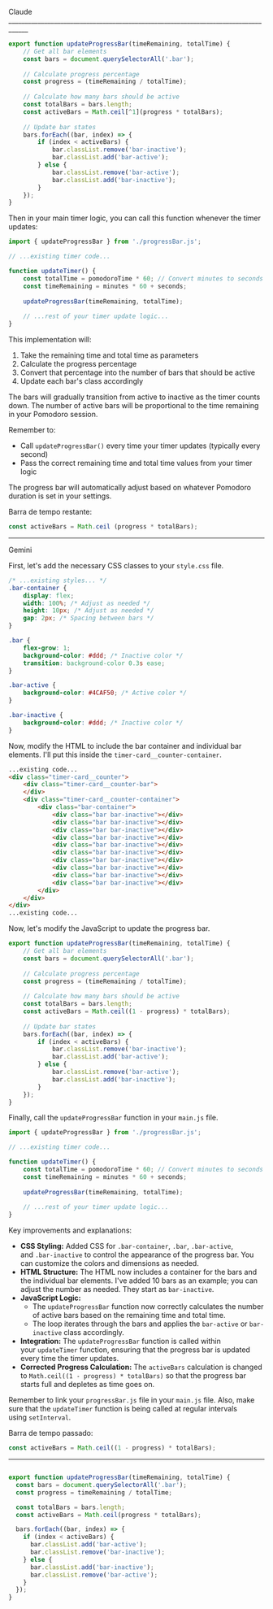 Claude ____________________________________________________________________________________
```javascript
export function updateProgressBar(timeRemaining, totalTime) {
    // Get all bar elements
    const bars = document.querySelectorAll('.bar');
    
    // Calculate progress percentage
    const progress = (timeRemaining / totalTime);
    
    // Calculate how many bars should be active
    const totalBars = bars.length;
    const activeBars = Math.ceil[^1](progress * totalBars);
    
    // Update bar states
    bars.forEach((bar, index) => {
        if (index < activeBars) {
            bar.classList.remove('bar-inactive');
            bar.classList.add('bar-active');
        } else {
            bar.classList.remove('bar-active');
            bar.classList.add('bar-inactive');
        }
    });
}

```

Then in your main timer logic, you can call this function whenever the timer updates:

```javascript
import { updateProgressBar } from './progressBar.js';

// ...existing timer code...

function updateTimer() {
    const totalTime = pomodoroTime * 60; // Convert minutes to seconds
    const timeRemaining = minutes * 60 + seconds;
    
    updateProgressBar(timeRemaining, totalTime);
    
    // ...rest of your timer update logic...
}
```

This implementation will:

1. Take the remaining time and total time as parameters
2. Calculate the progress percentage
3. Convert that percentage into the number of bars that should be active
4. Update each bar's class accordingly

The bars will gradually transition from active to inactive as the timer counts down. The number of active bars will be proportional to the time remaining in your Pomodoro session.

Remember to:

- Call `updateProgressBar()` every time your timer updates (typically every second)
- Pass the correct remaining time and total time values from your timer logic

The progress bar will automatically adjust based on whatever Pomodoro duration is set in your settings.

Barra de tempo restante:
```javascript
const activeBars = Math.ceil (progress * totalBars);
```


[^1]: arredonda pra cima, garantindo que pelo menos uma barra acenda enquanto ainda resta tempo.

---


Gemini

First, let's add the necessary CSS classes to your `style.css` file.
```css
/* ...existing styles... */
.bar-container {
    display: flex;
    width: 100%; /* Adjust as needed */
    height: 10px; /* Adjust as needed */
    gap: 2px; /* Spacing between bars */
}

.bar {
    flex-grow: 1;
    background-color: #ddd; /* Inactive color */
    transition: background-color 0.3s ease;
}

.bar-active {
    background-color: #4CAF50; /* Active color */
}

.bar-inactive {
    background-color: #ddd; /* Inactive color */
}
```


Now, modify the HTML to include the bar container and individual bar elements. I'll put this inside the `timer-card__counter-container`.

```html
...existing code...
<div class="timer-card__counter">
    <div class="timer-card__counter-bar">
    </div>
    <div class="timer-card__counter-container">
        <div class="bar-container">
            <div class="bar bar-inactive"></div>
            <div class="bar bar-inactive"></div>
            <div class="bar bar-inactive"></div>
            <div class="bar bar-inactive"></div>
            <div class="bar bar-inactive"></div>
            <div class="bar bar-inactive"></div>
            <div class="bar bar-inactive"></div>
            <div class="bar bar-inactive"></div>
            <div class="bar bar-inactive"></div>
            <div class="bar bar-inactive"></div>
        </div>
    </div>
</div>
...existing code...
```

Now, let's modify the JavaScript to update the progress bar.
```javascript
export function updateProgressBar(timeRemaining, totalTime) {
    // Get all bar elements
    const bars = document.querySelectorAll('.bar');
    
    // Calculate progress percentage
    const progress = (timeRemaining / totalTime);
    
    // Calculate how many bars should be active
    const totalBars = bars.length;
    const activeBars = Math.ceil((1 - progress) * totalBars);
    
    // Update bar states
    bars.forEach((bar, index) => {
        if (index < activeBars) {
            bar.classList.remove('bar-inactive');
            bar.classList.add('bar-active');
        } else {
            bar.classList.remove('bar-active');
            bar.classList.add('bar-inactive');
        }
    });
}
```

Finally, call the `updateProgressBar` function in your `main.js` file.
```javascript
import { updateProgressBar } from './progressBar.js';

// ...existing timer code...

function updateTimer() {
    const totalTime = pomodoroTime * 60; // Convert minutes to seconds
    const timeRemaining = minutes * 60 + seconds;
    
    updateProgressBar(timeRemaining, totalTime);
    
    // ...rest of your timer update logic...
}
```

Key improvements and explanations:

- **CSS Styling:** Added CSS for `.bar-container`, `.bar`, `.bar-active`, and `.bar-inactive` to control the appearance of the progress bar. You can customize the colors and dimensions as needed.
- **HTML Structure:** The HTML now includes a container for the bars and the individual bar elements. I've added 10 bars as an example; you can adjust the number as needed. They start as `bar-inactive`.
- **JavaScript Logic:**
    - The `updateProgressBar` function now correctly calculates the number of active bars based on the remaining time and total time.
    - The loop iterates through the bars and applies the `bar-active` or `bar-inactive` class accordingly.
- **Integration:** The `updateProgressBar` function is called within your `updateTimer` function, ensuring that the progress bar is updated every time the timer updates.
- **Corrected Progress Calculation:** The `activeBars` calculation is changed to `Math.ceil((1 - progress) * totalBars)` so that the progress bar starts full and depletes as time goes on.

Remember to link your `progressBar.js` file in your `main.js` file. Also, make sure that the `updateTimer` function is being called at regular intervals using `setInterval`.

Barra de tempo passado:
```javascript
const activeBars = Math.ceil((1 - progress) * totalBars);
```


---


```javascript

export function updateProgressBar(timeRemaining, totalTime) {
  const bars = document.querySelectorAll('.bar');
  const progress = timeRemaining / totalTime;

  const totalBars = bars.length;
  const activeBars = Math.ceil(progress * totalBars);

  bars.forEach((bar, index) => {
    if (index < activeBars) {
      bar.classList.add('bar-active');
      bar.classList.remove('bar-inactive');
    } else {
      bar.classList.add('bar-inactive');
      bar.classList.remove('bar-active');
    }
  });
}

```
